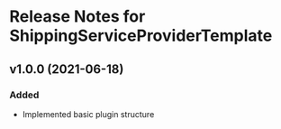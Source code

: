 # Release Notes for ShippingServiceProviderTemplate

## v1.0.0 (2021-06-18)
### Added
- Implemented basic plugin structure


